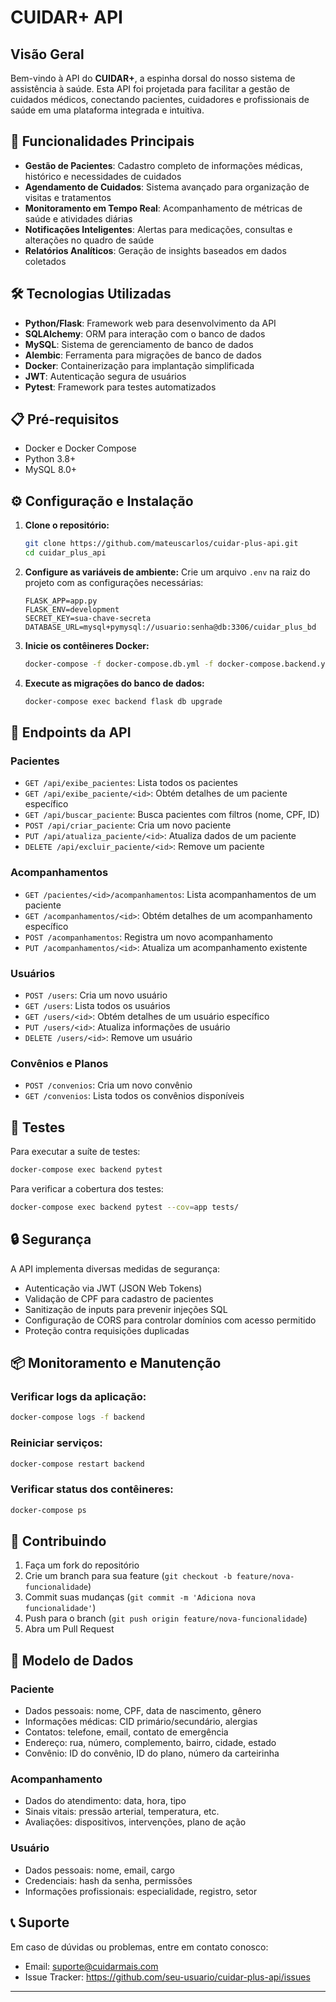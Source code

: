 # CUIDAR+ API

## Visão Geral

Bem-vindo à API do **CUIDAR+**, a espinha dorsal do nosso sistema de assistência à saúde. Esta API foi projetada para facilitar a gestão de cuidados médicos, conectando pacientes, cuidadores e profissionais de saúde em uma plataforma integrada e intuitiva.

## 🚀 Funcionalidades Principais

- **Gestão de Pacientes**: Cadastro completo de informações médicas, histórico e necessidades de cuidados
- **Agendamento de Cuidados**: Sistema avançado para organização de visitas e tratamentos
- **Monitoramento em Tempo Real**: Acompanhamento de métricas de saúde e atividades diárias
- **Notificações Inteligentes**: Alertas para medicações, consultas e alterações no quadro de saúde
- **Relatórios Analíticos**: Geração de insights baseados em dados coletados

## 🛠️ Tecnologias Utilizadas

- **Python/Flask**: Framework web para desenvolvimento da API
- **SQLAlchemy**: ORM para interação com o banco de dados
- **MySQL**: Sistema de gerenciamento de banco de dados
- **Alembic**: Ferramenta para migrações de banco de dados
- **Docker**: Containerização para implantação simplificada
- **JWT**: Autenticação segura de usuários
- **Pytest**: Framework para testes automatizados

## 📋 Pré-requisitos

- Docker e Docker Compose
- Python 3.8+
- MySQL 8.0+

## ⚙️ Configuração e Instalação

1. **Clone o repositório:**
   ```bash
   git clone https://github.com/mateuscarlos/cuidar-plus-api.git
   cd cuidar_plus_api
   ```

2. **Configure as variáveis de ambiente:**
   Crie um arquivo `.env` na raiz do projeto com as configurações necessárias:
   ```
   FLASK_APP=app.py
   FLASK_ENV=development
   SECRET_KEY=sua-chave-secreta
   DATABASE_URL=mysql+pymysql://usuario:senha@db:3306/cuidar_plus_bd
   ```

3. **Inicie os contêineres Docker:**
   ```bash
   docker-compose -f docker-compose.db.yml -f docker-compose.backend.yml up -d
   ```

4. **Execute as migrações do banco de dados:**
   ```bash
   docker-compose exec backend flask db upgrade
   ```

## 🔌 Endpoints da API

### Pacientes
- `GET /api/exibe_pacientes`: Lista todos os pacientes
- `GET /api/exibe_paciente/<id>`: Obtém detalhes de um paciente específico
- `GET /api/buscar_paciente`: Busca pacientes com filtros (nome, CPF, ID)
- `POST /api/criar_paciente`: Cria um novo paciente
- `PUT /api/atualiza_paciente/<id>`: Atualiza dados de um paciente
- `DELETE /api/excluir_paciente/<id>`: Remove um paciente

### Acompanhamentos
- `GET /pacientes/<id>/acompanhamentos`: Lista acompanhamentos de um paciente
- `GET /acompanhamentos/<id>`: Obtém detalhes de um acompanhamento específico
- `POST /acompanhamentos`: Registra um novo acompanhamento
- `PUT /acompanhamentos/<id>`: Atualiza um acompanhamento existente

### Usuários
- `POST /users`: Cria um novo usuário
- `GET /users`: Lista todos os usuários
- `GET /users/<id>`: Obtém detalhes de um usuário específico
- `PUT /users/<id>`: Atualiza informações de usuário
- `DELETE /users/<id>`: Remove um usuário

### Convênios e Planos
- `POST /convenios`: Cria um novo convênio
- `GET /convenios`: Lista todos os convênios disponíveis

## 🧪 Testes

Para executar a suíte de testes:

```bash
docker-compose exec backend pytest
```

Para verificar a cobertura dos testes:

```bash
docker-compose exec backend pytest --cov=app tests/
```

## 🔒 Segurança

A API implementa diversas medidas de segurança:
- Autenticação via JWT (JSON Web Tokens)
- Validação de CPF para cadastro de pacientes
- Sanitização de inputs para prevenir injeções SQL
- Configuração de CORS para controlar domínios com acesso permitido
- Proteção contra requisições duplicadas

## 📦 Monitoramento e Manutenção

### Verificar logs da aplicação:
```bash
docker-compose logs -f backend
```

### Reiniciar serviços:
```bash
docker-compose restart backend
```

### Verificar status dos contêineres:
```bash
docker-compose ps
```

## 🤝 Contribuindo

1. Faça um fork do repositório
2. Crie um branch para sua feature (`git checkout -b feature/nova-funcionalidade`)
3. Commit suas mudanças (`git commit -m 'Adiciona nova funcionalidade'`)
4. Push para o branch (`git push origin feature/nova-funcionalidade`)
5. Abra um Pull Request

## 📄 Modelo de Dados

### Paciente
- Dados pessoais: nome, CPF, data de nascimento, gênero
- Informações médicas: CID primário/secundário, alergias
- Contatos: telefone, email, contato de emergência
- Endereço: rua, número, complemento, bairro, cidade, estado
- Convênio: ID do convênio, ID do plano, número da carteirinha

### Acompanhamento
- Dados do atendimento: data, hora, tipo
- Sinais vitais: pressão arterial, temperatura, etc.
- Avaliações: dispositivos, intervenções, plano de ação

### Usuário
- Dados pessoais: nome, email, cargo
- Credenciais: hash da senha, permissões
- Informações profissionais: especialidade, registro, setor

## 📞 Suporte

Em caso de dúvidas ou problemas, entre em contato conosco:
- Email: suporte@cuidarmais.com
- Issue Tracker: https://github.com/seu-usuario/cuidar-plus-api/issues

---
